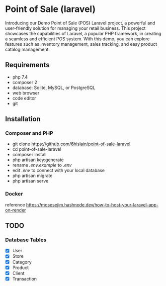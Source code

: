 # Point of Sale (laravel)

Introducing our Demo Point of Sale (POS) Laravel project, a powerful and user-friendly solution for managing your retail business. This project showcases the capabilities of Laravel, a popular PHP framework, in creating a seamless and efficient POS system. With this demo, you can explore features such as inventory management, sales tracking, and easy product catalog management.

## Requirements

-   php 7.4
-   composer 2
-   database: Sqlite, MySQL, or PostgreSQL
-   web browser
-   code editor
-   git

## Installation

### Composer and PHP

-   git clone https://github.com/6hislain/point-of-sale-laravel
-   cd point-of-sale-laravel
-   composer install
-   php artisan key:generate
-   rename _.env.example_ to _.env_
-   edit _.env_ to connect with your local database
-   php artisan migrate
-   php artisan serve

### Docker

reference https://mosesejim.hashnode.dev/how-to-host-your-laravel-app-on-render

## TODO

### Database Tables

-   [x] User
-   [x] Store
-   [x] Category
-   [x] Product
-   [x] Client
-   [x] Transaction
